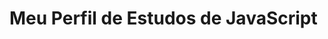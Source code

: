 <h1>
  Meu Perfil de Estudos de <strong>JavaScript</strong>
</h1>

<div>
  <i class="devicon-javascript-plain"></i>
</div>
